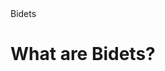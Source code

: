 <!DOCTYPE html>
<html>
<head>
    <tittle>Bidets</title>
</head> 
<body>
  <h1>What are Bidets?</h1>
  <p>
  
  
  </p>
</body>
</html>
